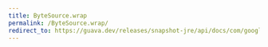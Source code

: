 ```yaml
---
title: ByteSource.wrap
permalink: /ByteSource.wrap/
redirect_to: https://guava.dev/releases/snapshot-jre/api/docs/com/google/common/io/ByteSource.html#wrap-byte:A-
---
```

